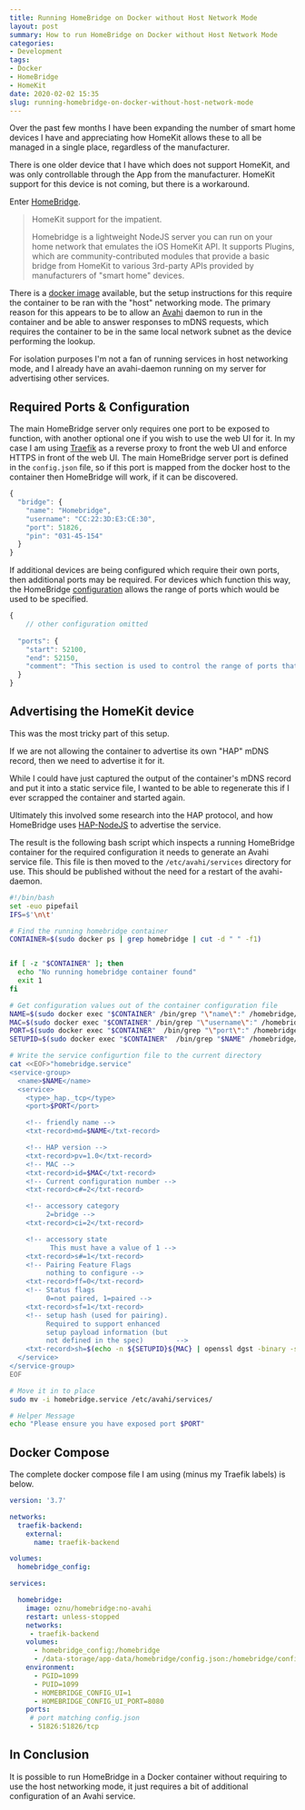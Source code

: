 ```yaml
---
title: Running HomeBridge on Docker without Host Network Mode
layout: post
summary: How to run HomeBridge on Docker without Host Network Mode
categories:
- Development
tags:
- Docker
- HomeBridge
- HomeKit
date: 2020-02-02 15:35
slug: running-homebridge-on-docker-without-host-network-mode
---
```

Over the past few months I have been expanding the number of smart home devices I have and appreciating how HomeKit allows these to all be managed in a single place, regardless of the manufacturer.

There is one older device that I have which does not support HomeKit, and was only controllable through the App from the manufacturer. HomeKit support for this device is not coming, but there is a workaround. 

Enter [HomeBridge][homebridge].

> HomeKit support for the impatient.
>
> Homebridge is a lightweight NodeJS server you can run on your home network that emulates the iOS HomeKit API. It supports Plugins, which are community-contributed modules that provide a basic bridge from HomeKit to various 3rd-party APIs provided by manufacturers of "smart home" devices.

There is a [docker image][homebridge_docker] available, but the setup instructions for this require the container to be ran with  the "host" networking mode. The primary reason for this appears to be to allow an [Avahi][avahi] daemon to run in the container and be able to answer responses to mDNS requests, which requires the container to be in the same local network subnet as the device performing the lookup.

For isolation purposes I'm not a fan of running services in host networking mode, and I already have an avahi-daemon running on my server for advertising other services.

<!--more-->

## Required Ports & Configuration

The main HomeBridge server only requires one port to be exposed to function, with another optional one if you wish to use the web UI for it. In my case I am using [Traefik][traefik] as a reverse proxy to front the web UI and enforce HTTPS in front of the web UI. The main HomeBridge server port is defined in the `config.json` file, so if this port is mapped from the docker host to the container then HomeBridge will work, if it can be discovered. 

~~~javascript
{
  "bridge": {
    "name": "Homebridge",
    "username": "CC:22:3D:E3:CE:30",
    "port": 51826,
    "pin": "031-45-154"
  }
}
~~~

If additional devices are being configured which require their own ports, then additional ports may be required. For devices which function this way, the HomeBridge [configuration][homebridge_sample] allows the range of ports which would be used to be specified.

~~~javascript
{
	// other configuration omitted 
 
  "ports": {
    "start": 52100,
    "end": 52150,
    "comment": "This section is used to control the range of ports that separate accessory (like camera or television) should be bind to."
  }
}
~~~

## Advertising the HomeKit device
This was the most tricky part of this setup. 

If we are not allowing the container to advertise its own "HAP" mDNS record, then we need to advertise it for it. 

While I could have just captured the output of the container's mDNS record and put it into a static service file, I wanted to be able to regenerate this if I ever scrapped the container and started again. 

Ultimately this involved some research into the HAP protocol, and how HomeBridge uses [HAP-NodeJS][HAP-NodeJS] to advertise the service. 

The result is the following bash script which inspects a running HomeBridge container for the required configuration it needs to generate an Avahi service file. This file is then moved to the `/etc/avahi/services` directory for use. This should be published without the need for a restart of the avahi-daemon. 

~~~bash
#!/bin/bash
set -euo pipefail
IFS=$'\n\t'

# Find the running homebridge container
CONTAINER=$(sudo docker ps | grep homebridge | cut -d " " -f1)


if [ -z "$CONTAINER" ]; then
  echo "No running homebridge container found"
  exit 1
fi

# Get configuration values out of the container configuration file
NAME=$(sudo docker exec "$CONTAINER" /bin/grep "\"name\":" /homebridge/config.json | head -n 1 | cut -d '"' -f4)
MAC=$(sudo docker exec "$CONTAINER" /bin/grep "\"username\":" /homebridge/config.json | cut -d '"' -f4)
PORT=$(sudo docker exec "$CONTAINER"  /bin/grep "\"port\":" /homebridge/config.json | head -n 1 | sed 's/[^0-9]*//g')
SETUPID=$(sudo docker exec "$CONTAINER"  /bin/grep "$NAME" /homebridge/persist/AccessoryInfo.$(echo $MAC | sed 's/://g').json | python3 -c "import sys, json; print(json.load(sys.stdin)['setupID'])")

# Write the service configurtion file to the current directory
cat <<EOF>"homebridge.service"
<service-group>
  <name>$NAME</name>
  <service>
    <type>_hap._tcp</type>
    <port>$PORT</port>

    <!-- friendly name -->
    <txt-record>md=$NAME</txt-record>

    <!-- HAP version -->
    <txt-record>pv=1.0</txt-record>
    <!-- MAC -->
    <txt-record>id=$MAC</txt-record>
    <!-- Current configuration number -->
    <txt-record>c#=2</txt-record>

    <!-- accessory category
         2=bridge -->
    <txt-record>ci=2</txt-record>

    <!-- accessory state
          This must have a value of 1 -->
    <txt-record>s#=1</txt-record>
    <!-- Pairing Feature Flags
         nothing to configure -->
    <txt-record>ff=0</txt-record>
    <!-- Status flags
         0=not paired, 1=paired -->
    <txt-record>sf=1</txt-record>
    <!-- setup hash (used for pairing).
         Required to support enhanced
         setup payload information (but
         not defined in the spec)        -->
    <txt-record>sh=$(echo -n ${SETUPID}${MAC} | openssl dgst -binary -sha512 | head -c 4 | base64)</txt-record>
  </service>
</service-group>
EOF

# Move it in to place
sudo mv -i homebridge.service /etc/avahi/services/

# Helper Message
echo "Please ensure you have exposed port $PORT"

~~~

## Docker Compose

The complete docker compose file I am using (minus my Traefik labels) is below. 

~~~yaml
version: '3.7'

networks:
  traefik-backend:
    external: 
      name: traefik-backend

volumes:
  homebridge_config:

services:

  homebridge:
    image: oznu/homebridge:no-avahi
    restart: unless-stopped
    networks: 
     - traefik-backend
    volumes:
      - homebridge_config:/homebridge
      - /data-storage/app-data/homebridge/config.json:/homebridge/config.json
    environment:
      - PGID=1099
      - PUID=1099
      - HOMEBRIDGE_CONFIG_UI=1
      - HOMEBRIDGE_CONFIG_UI_PORT=8080
    ports:
     # port matching config.json
     - 51826:51826/tcp
~~~

## In Conclusion

It is possible to run HomeBridge in a Docker container without requiring to use the host networking mode, it just requires a bit of additional configuration of an Avahi service. 

[homebridge]: https://homebridge.io "Homebridge - HomeKit support for the impatient"
[homebridge_sample]: https://github.com/nfarina/homebridge/blob/master/config-sample.json "homebridge/config-sample.json at master · nfarina/homebridge"
[homebridge_docker]: https://hub.docker.com/r/oznu/homebridge/ "oznu/homebridge - Docker Hub"
[avahi]: http://avahi.org "avahi - mDNS/DNS-SD"
[HAP-NodeJS]: https://github.com/KhaosT/HAP-NodeJS "KhaosT/HAP-NodeJS: Node.js implementation of HomeKit Accessory Server."
[traefik]: https://containo.us/traefik/ "Traefik, The Cloud Native Edge Router | Containous"
